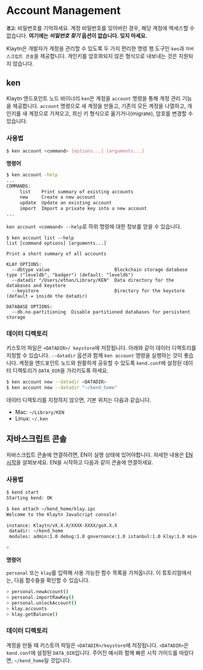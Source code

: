 # Account Management

**`경고`**: 비밀번호를 기억하세요. 계정 비밀번호를 잊어버린 경우, 해당 계정에 액세스할 수 없습니다. **여기에는** ***비밀번호 찾기*** **옵션이 없습니다. 잊지 마세요.**

Klaytn은 개발자가 계정을 관리할 수 있도록 두 가지 편리한 명령 행 도구인 `ken`과 `자바스크립트 콘솔`을 제공합니다. 개인키를 암호화되지 않은 형식으로 내보내는 것은 지원되지 않습니다.

## ken

Klaytn 엔드포인트 노드 바이너리 `ken`은 계정을 `account` 명령을 통해 계정 관리 기능을 제공합니다. `account` 명령으로 새 계정을 만들고, 기존의 모든 계정을 나열하고, 개인키를 새 계정으로 가져오고, 최신 키 형식으로 옮기거나(migrate), 암호를 변경할 수 있습니다.

### 사용법

```bash
$ ken account <command> [options...] [arguments...]
```

**명령어**

```bash
$ ken account -help
...
COMMANDS:
     list    Print summary of existing accounts
     new     Create a new account
     update  Update an existing account
     import  Import a private key into a new account
...
```

`ken account <command> --help`로 하위 명령에 대한 정보를 얻을 수 있습니다.

```text
$ ken account list --help
list [command options] [arguments...]

Print a short summary of all accounts

KLAY OPTIONS:
  --dbtype value                        Blockchain storage database type ("leveldb", "badger") (default: "leveldb")
  --datadir "/Users/ethan/Library/KEN"  Data directory for the databases and keystore
  --keystore                            Directory for the keystore (default = inside the datadir)

DATABASE OPTIONS:
  --db.no-partitioning  Disable partitioned databases for persistent storage
```

### 데이터 디렉토리

키스토어 파일은 `<DATADIR>/ keystore`에 저장됩니다. 아래와 같이 데이터 디렉토리를 지정할 수 있습니다. `--datadir` 옵션과 함께 `ken account` 명령을 실행하는 것이 좋습니다. 계정을 엔드포인트 노드와 원활하게 공유할 수 있도록 `kend.conf`에 설정된 데이터 디렉토리가 `DATA_DIR`을 가리키도록 하세요.

```bash
$ ken account new --datadir <DATADIR>
$ ken account new --datadir "~/kend_home"
```

데이터 디렉토리를 지정하지 않으면, 기본 위치는 다음과 같습니다.

* Mac: `~/Library/KEN`
* Linux: `~/.ken`

## 자바스크립트 콘솔

자바스크립트 콘솔에 연결하려면, EN이 실행 상태에 있어야합니다. 자세한 내용은 [EN 시작](../quick-start/launch-an-en.md)을 살펴보세요. EN을 시작하고 다음과 같이 콘솔에 연결하세요.

### 사용법

```bash
$ kend start
Starting kend: OK

$ ken attach ~/kend_home/klay.ipc
Welcome to the Klaytn JavaScript console!

instance: Klaytn/vX.X.X/XXXX-XXXX/goX.X.X
 datadir: ~/kend_home
 modules: admin:1.0 debug:1.0 governance:1.0 istanbul:1.0 klay:1.0 miner:1.0 net:1.0 personal:1.0 rpc:1.0 txpool:1.0

>
```

**명령어**

`personal` 또는 `klay`를 입력해 사용 가능한 함수 목록을 가져옵니다. 이 튜토리얼에서는, 다음 함수들을 확인할 수 있습니다.

```bash
> personal.newAccount()
> personal.importRawKey()
> personal.unlockAccount()
> klay.accounts
> klay.getBalance()
```

### 데이터 디렉토리

계정을 만들 때 키스토어 파일은 `<DATADIR>/keystore`에 저장됩니다. `<DATADIR>`은 `kend.conf`에 설정된 `DATA_DIR`입니다. 주어진 예시와 함께 빠른 시작 가이드를 따랐다면, `~/kend_home`일 것입니다.